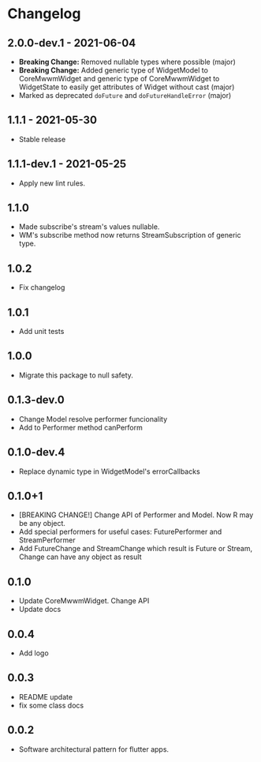 # Changelog

## 2.0.0-dev.1 - 2021-06-04

* **Breaking Change:** Removed nullable types where possible (major)
* **Breaking Change:** Added generic type of WidgetModel to CoreMwwmWidget and generic type of CoreMwwmWidget to WidgetState to easily get attributes of Widget without cast (major)
* Marked as deprecated `doFuture` and `doFutureHandleError` (major)

## 1.1.1 - 2021-05-30

* Stable release

## 1.1.1-dev.1 - 2021-05-25

* Apply new lint rules.

## 1.1.0

* Made subscribe's stream's values nullable.
* WM's subscribe method now returns StreamSubscription of generic type.

## 1.0.2

* Fix changelog

## 1.0.1

* Add unit tests

## 1.0.0

* Migrate this package to null safety.

## 0.1.3-dev.0

* Change Model resolve performer funcionality
* Add to Performer method canPerform

## 0.1.0-dev.4

* Replace dynamic type in WidgetModel's errorCallbacks

## 0.1.0+1

* [BREAKING CHANGE!] Change API of Performer and Model. Now R may be any object.
* Add special performers for useful cases: FuturePerformer and StreamPerformer
* Add FutureChange<R> and StreamChange<R> which result is Future<R> or Stream<R>, Change<R> can have any object as result
  
## 0.1.0

* Update CoreMwwmWidget. Change API
* Update docs

## 0.0.4 

* Add logo

## 0.0.3
* README update
* fix some class docs

## 0.0.2

* Software architectural pattern for flutter apps.
